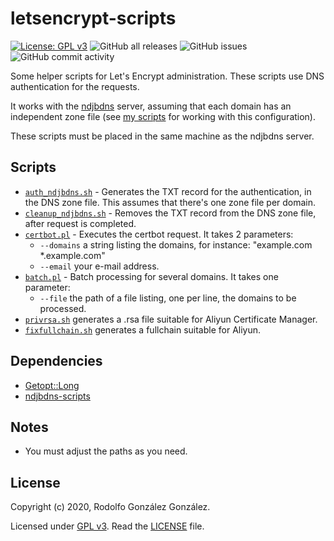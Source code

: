 # letsencrypt-scripts

[![License: GPL v3](https://img.shields.io/badge/License-GPLv3-blue.svg)](https://www.gnu.org/licenses/gpl-3.0)
![GitHub all releases](https://img.shields.io/github/downloads/rgglez/letsencrypt-scripts/total) 
![GitHub issues](https://img.shields.io/github/issues/rgglez/letsencrypt-scripts) 
![GitHub commit activity](https://img.shields.io/github/commit-activity/y/rgglez/letsencrypt-scripts)

Some helper scripts for Let's Encrypt administration. These scripts use DNS authentication for the requests. 

It works with the [ndjbdns](https://github.com/pjps/ndjbdns) server, assuming that each domain has an independent zone file (see [my scripts](https://github.com/rgglez/ndjbdns-scripts) for working with this configuration).

These scripts must be placed in the same machine as the ndjbdns server.

## Scripts

* [```auth_ndjbdns.sh```](src/auth_ndjbdns.sh) - Generates the TXT record for the authentication, in the DNS zone file. This assumes that there's one zone file per domain.
* [```cleanup_ndjbdns.sh```](src/cleanup_ndjbdns.sh) - Removes the TXT record from the DNS zone file, after request is completed.
* [```certbot.pl```](src/certbot.pl) - Executes the certbot request. It takes 2 parameters:
  * ```--domains``` a string listing the domains, for instance: "example.com *.example.com"
  * ```--email``` your e-mail address.
* [```batch.pl```](src/batch.pl) - Batch processing for several domains. It takes one parameter:
  * ```--file``` the path of a file listing, one per line, the domains to be processed.
* [```privrsa.sh```](src/privrsa.sh) generates a .rsa file suitable for Aliyun Certificate Manager.
* [```fixfullchain.sh```](src/fixfullchain.sh) generates a fullchain suitable for Aliyun.

## Dependencies

* [Getopt::Long](https://perldoc.perl.org/Getopt::Long)
* [ndjbdns-scripts](https://github.com/rgglez/ndjbdns-scripts)

## Notes

* You must adjust the paths as you need.

## License

Copyright (c) 2020, Rodolfo González González.

Licensed under [GPL v3](https://www.gnu.org/licenses/gpl-3.0.en.html). Read the [LICENSE](LICENSE) file.
